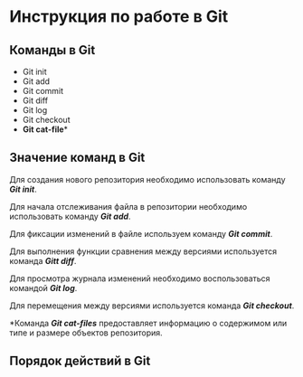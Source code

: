 # Инструкция по работе в Git #

## Команды в Git ##

* Git init
* Git add
* Git commit
* Git diff
* Git log
* Git checkout
* **Git cat-file***

## Значение команд в Git ##

Для создания нового репозитория необходимо использовать команду ___Git init___.

Для начала отслеживания файла в репозитории необходимо использовать команду ___Git add___.

Для фиксации изменений в файле используем команду ___Git commit___.

Для выполнения функции сравнения между версиями используется команда ___Gitt diff___.

Для просмотра журнала изменений необходимо воспользоваться командой ___Git log___.

Для перемещения между версиями используется команда ___Git checkout___.

*Команда ___Git cat-files___ предоставляет информацию о содержимом или типе и размере объектов репозитория.

## Порядок действий в Git ##



